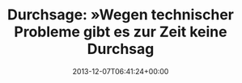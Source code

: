 ---
retweeted: false
source: <a href="http://www.myplume.com/" rel="nofollow">Plume for Android</a>
entities:
  hashtags: []
  symbols: []
  user_mentions: []
  urls: []
display_text_range:
- '0'
- '97'
favorite_count: '7'
id_str: '409211017995231232'
truncated: false
retweet_count: '3'
id: '409211017995231232'
created_at: Sat Dec 07 06:41:24 +0000 2013
favorited: false
full_text: "Durchsage:  »Wegen technischer Probleme gibt es zur Zeit keine Durchsagen.«
  \n\nDeutsche Meta Bahn."
lang: de
tags:
- pesos/twitter
date: '2013-12-07T06:41:24+00:00'
src: https://twitter.com/bascht/status/409211017995231232
original_url: https://twitter.com/bascht/status/409211017995231232
type: twitter_tweet
text: "Durchsage:  »Wegen technischer Probleme gibt es zur Zeit keine Durchsagen.«
  \n\nDeutsche Meta Bahn."
title: 'Durchsage:  »Wegen technischer Probleme gibt es zur Zeit keine Durchsag'

---